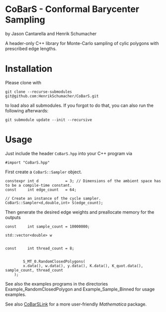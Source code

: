 # CoBarS - Conformal Barycenter Sampling

by Jason Cantarella and Henrik Schumacher

A header-only C++ library for Monte-Carlo sampling of cylic polygons with prescribed edge lengths.

# Installation

Please clone with

    git clone --recurse-submodules git@github.com:HenrikSchumacher/CoBarS.git

to load also all submodules. If you forgot to do that, you can also run the following afterwards:

    git submodule update --init --recursive
    
# Usage

Just include the header `CoBarS.hpp` into your C++ program via

    #import "CoBarS.hpp"    
    
First create a `CoBarS::Sampler` object. 
    
    constexpr int d            = 3; // Dimensions of the ambient space has to be a compile-time constant.
    const     int edge_count   = 64;
            
    // Create an instance of the cycle sampler.
    CoBarS::Sampler<d,double,int> S(edge_count);
    
Then generate the desired edge weights and preallocate memory for the outputs
    
    
    const     int sample_count = 10000000;
    
    std::vector<double> w
    
    
    const     int thread_count = 8;
    
    
            S_MT_0.RandomClosedPolygons(
            x.data(), w.data(), y.data(), K.data(), K_quot.data(), sample_count, thread_count
        );


See also the examples programs in the directories Example_RandomClosedPolygon and Example_Sample_Binned for usage examples.

See also [CoBarSLink](https://github.com/HenrikSchumacher/CoBarSLink) for a more user-friendly _Mathematica_ package.
